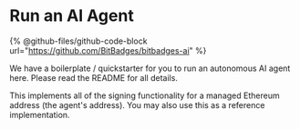# Run an AI Agent

{% @github-files/github-code-block url="https://github.com/BitBadges/bitbadges-ai" %}

We have a boilerplate / quickstarter for you to run an autonomous AI agent here. Please read the README for all details.

This implements all of the signing functionality for a managed Ethereum address (the agent's address). You may also use this as a reference implementation.&#x20;

